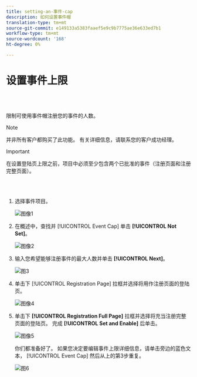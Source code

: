 ```yaml
---
title: setting-an-事件-cap
description: 如何设置事件帽
translation-type: tm+mt
source-git-commit: e149133a5383faaef5e9c9b7775ae36e633ed7b1
workflow-type: tm+mt
source-wordcount: '168'
ht-degree: 0%

---
```



# 设置事件上限

<br> 

限制可使用事件帽注册您的事件的人数。

>[!NOTE]
>
>并非所有客户都购买了此功能。 有关详细信息，请联系您的客户成功经理。

>[!IMPORTANT]
>在设置登陆页上限之前，项目中必须至少包含两个已批准的事件（注册页面和注册完整页面）。

<br> 

1. 选择事件项目。

   ![图像1](/help/sky/assets/event-programs/setting-an-event-cap/setting-an-event-cap-1.png)

1. 在概述中，查找并 [!UICONTROL Event Cap] 单击 **[!UICONTROL Not Set]**。

   ![图像2](/help/sky/assets/event-programs/setting-an-event-cap/setting-an-event-cap-2.png)

1. 输入您希望能够注册事件的最大人数并单击 **[!UICONTROL Next]**。

   ![图3](/help/sky/assets/event-programs/setting-an-event-cap/setting-an-event-cap-3.png)

1. 单击下 [!UICONTROL Registration Page] 拉框并选择将用作注册页面的登陆页。

   ![图像4](/help/sky/assets/event-programs/setting-an-event-cap/setting-an-event-cap-4.png)

1. 单击下 **[!UICONTROL Registration Full Page]** 拉框并选择将充当注册完整页面的登陆页。 完成 **[!UICONTROL Set and Enable]** 后单击。

   ![图像5](/help/sky/assets/event-programs/setting-an-event-cap/setting-an-event-cap-5.png)

   你们都准备好了。 如果您决定要编辑事件上限详细信息，请单击旁边的蓝色文本， [!UICONTROL Event Cap] 然后从上的第3步重复。

   ![图6](/help/sky/assets/event-programs/setting-an-event-cap/setting-an-event-cap-6.png)
